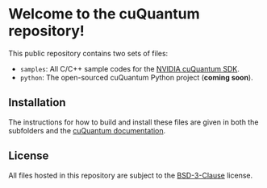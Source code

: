 # Welcome to the cuQuantum repository!

This public repository contains two sets of files:

- `samples`: All C/C++ sample codes for the [NVIDIA cuQuantum SDK](https://developer.nvidia.com/cuquantum-sdk).
- `python`: The open-sourced cuQuantum Python project (**coming soon**).

## Installation

The instructions for how to build and install these files are given in both the subfolders and
the [cuQuantum documentation](https://docs.nvidia.com/cuda/cuquantum/index.html).

## License

All files hosted in this repository are subject to the [BSD-3-Clause](./LICENSE) license.
